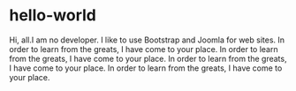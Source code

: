 # hello-world

Hi, all.I am no developer. I like to use Bootstrap and Joomla for web sites.
In order to learn from the greats, I have come to your place.
In order to learn from the greats, I have come to your place.
In order to learn from the greats, I have come to your place.
In order to learn from the greats, I have come to your place.
